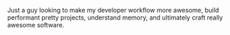 Just a guy looking to make my developer workflow more awesome, build performant pretty projects, understand memory, and ultimately craft really awesome software.
